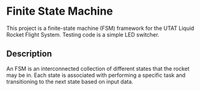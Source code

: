 # Finite State Machine

This project is a finite-state machine (FSM) framework for the UTAT Liquid Rocket Flight System.
Testing code is a simple LED switcher.

## Description

An FSM is an interconnected collection of different states that the rocket may be in. Each state
is associated with performing a specific task and transitioning to the next state based on input data.

